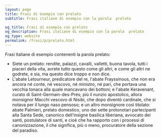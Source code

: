 ```yaml
---
layout: page
title: Frasi di esempio con prelato 
subtitle: Frasi italiane di esempio con la parola  prelato

og_title: Frasi di esempio con prelato 
og_description: Frasi italiane di esempio con la parola  prelato
og_type: website
permalink: /frasi/p/prelato.html
---
```


Frasi italiane di esempio contenenti la parola prelato:


- Siete un prelato: rendite, palazzi, cavalli, valletti, buona tavola, tutti i piaceri della vita, avrete tutto questo come gli altri, e come gli altri ne godrete, e sia, ma questo dice troppo e non dice.
- L'abate Letourneur, predicatore del re, l'abate Frayssinous, che non era ancora né conte, né vescovo, né ministro, né pari, che portava una vecchia tonaca alla quale mancavano dei bottoni; e l'abate Keravenant, curato di Saint-Germain-des-Prés; più il nunzio apostolico, allora monsignor Macchi vescovo di Nisibi, che dopo diventò cardinale, che si notava per il lungo naso pensoso; e un altro monsignore così titolato: abate Palmieri, prelato domestico, uno dei sette protonotari partecipanti alla Santa Sede, canonico dell'insigne basilica liberiana, avvocato dei santi, postulatore di santi, e cioè che ha rapporto con i processi di canonizzazione, il che significa, più o meno, procuratore della sezione del paradiso.

